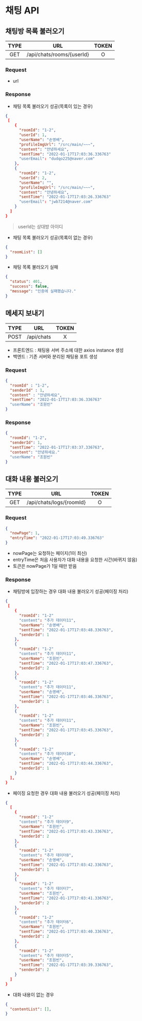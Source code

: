 # 채팅 API

## 채팅방 목록 불러오기

| TYPE |           URL           | TOKEN |
| :--: | :---------------------: | :---: |
| GET  | /api/chats/rooms/{userId} |   O   |

### Request

- url 

### Response

- 채팅 목록 불러오기 성공(목록이 있는 경우)

```json
{
 [
    {
      "roomId": "1-2",
      "userId": 1,
      "userName": "손영배",
      "profileImgUrl": "/src/main/~~~",
      "content": "안녕하세요",
      "sentTime": "2022-01-17T17:03:36.336763"
      "userEmail": "dudqo225@naver.com"
    },
    {
      "roomId": "1-2",
      "userId": 2,
      "userName": "",
      "profileImgUrl": "/src/main/~~~",
      "content": "안녕하세요",
      "sentTime": "2022-01-17T17:03:26.336763"
      "userEmail": "jwb7214@naver.com"
    }
  ]
}
```

> userId는 상대방 아이디

- 채팅 목록 불러오기 성공(목록이 없는 경우)

```json
{
  "roomList": []
}
```

- 채팅 목록 불러오기 실패

```json
{
  "status": 401,
  "success": false,
  "message": "인증에 실패했습니다."
}
```

## 메세지 보내기

| TYPE |      URL      | TOKEN |
| :--: | :-----------: | :---: |
| POST | /api/chats |   X   |

- 프론트엔드 : 채팅용 서버 주소에 대한 axios instance 생성
- 백엔드 : 기존 서버와 분리된 채팅용 포트 생성 

### Request
```json
{
  "roomId" : "1-2",
  "senderId" : 1,
  "content" : "안녕하세요",
  "sentTime": "2022-01-17T17:03:36.336763"
  "userName": "조원빈"
}
```

### Response
```json
{
  "roomId": "1-2",
  "senderId": 1,
  "sentTime": "2022-01-17T17:03:37.336763",
  "content": "안녕하세요."
  "userName": "조원빈"
}
```

## 대화 내용 불러오기

| TYPE |      URL      | TOKEN |
| :--: | :-----------: | :---: |
| GET  | /api/chats/logs/{roomId} |   O   |

### Request

```json
{
  "nowPage": 1,
  "entryTime": "2022-01-17T17:03:49.336763"
}
```

- nowPage는 요청하는 페이지(1이 최신)
- entryTime은 처음 사용자가 대화 내용을 요청한 시간(바뀌지 않음)
- 토큰은 nowPage가 1일 때만 받음


### Response

- 채팅방에 입장하는 경우 대화 내용 불러오기 성공(페이징 처리)

```json
{
 [
    {
      "roomId": "1-2"
      "content": "추가 데이터11",
      "userName": "손영배",
      "sentTime": "2022-01-17T17:03:48.336763",
      "senderId": 1
    },
    {
      "roomId": "1-2"
      "content": "추가 데이터11",
      "userName": "조원빈",
      "sentTime": "2022-01-17T17:03:47.336763",
      "senderId": 2
    },
    {
      "roomId": "1-2"
      "content": "추가 데이터11",
      "userName": "손영배",
      "sentTime": "2022-01-17T17:03:46.336763",
      "senderId": 1
    },
    {
      "roomId": "1-2"
      "content": "추가 데이터11",
      "userName": "조원빈",
      "sentTime": "2022-01-17T17:03:45.336763",
      "senderId": 2
    },
    {
      "roomId": "1-2"
      "content": "추가 데이터10",
      "userName": "손영배",
      "sentTime": "2022-01-17T17:03:44.336763",
      "senderId": 1
    }
  ],
}
```

- 페이징 요청한 경우 대화 내용 불러오기 성공(페이징 처리)

```json
{
  [
    {
      "roomId": "1-2"
      "content": "추가 데이터9",
      "userName": "조원빈",
      "sentTime": "2022-01-17T17:03:43.336763",
      "senderId": 2
    },
    {
      "roomId": "1-2"
      "content": "추가 데이터8",
      "userName": "손영배",
      "sentTime": "2022-01-17T17:03:42.336763",
      "senderId": 1
    },
    {
      "roomId": "1-2"
      "content": "추가 데이터7",
      "userName": "조원빈",
      "sentTime": "2022-01-17T17:03:41.336763",
      "senderId": 2
    },
    {
      "roomId": "1-2"
      "content": "추가 데이터6",
      "userName": "조원빈",
      "sentTime": "2022-01-17T17:03:40.336763",
      "senderId": 2
    },
    {
      "roomId": "1-2"
      "content": "추가 데이터5",
      "userName": "조원빈",
      "sentTime": "2022-01-17T17:03:39.336763",
      "senderId": 2
    }
  ]
}
```

- 대화 내용이 없는 경우

```json
{
  "contentList": [],
}
```

